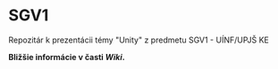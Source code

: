 # SGV1
Repozitár k prezentácii témy "Unity" z predmetu SGV1 - UÍNF/UPJŠ KE

**Bližšie informácie v časti *Wiki*.**
